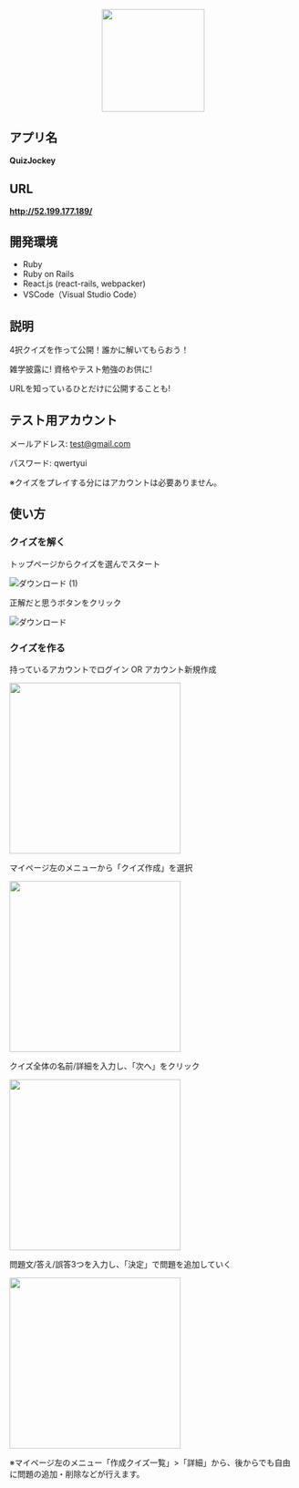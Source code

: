 <p align="center">
  <img src="https://user-images.githubusercontent.com/59466775/84245967-d94a4000-ab40-11ea-9a6c-dc09f8f610fb.png" width="180px;">
</p>

## アプリ名
**QuizJockey**

## URL

**http://52.199.177.189/**

## 開発環境

- Ruby
- Ruby on Rails
- React.js (react-rails, webpacker)
- VSCode（Visual Studio Code）

## 説明

4択クイズを作って公開！誰かに解いてもらおう！

雑学披露に! 資格やテスト勉強のお供に!

URLを知っているひとだけに公開することも!

## テスト用アカウント

メールアドレス: test@gmail.com

パスワード: qwertyui

※クイズをプレイする分にはアカウントは必要ありません。

## 使い方

### クイズを解く

トップページからクイズを選んでスタート

![ダウンロード (1)](https://user-images.githubusercontent.com/59466775/84251077-d0a93800-ab47-11ea-89d3-642357cced7c.gif)

正解だと思うボタンをクリック

![ダウンロード](https://user-images.githubusercontent.com/59466775/84250502-17e2f900-ab47-11ea-9b2f-9c38a914aff7.gif)

### クイズを作る

持っているアカウントでログイン OR アカウント新規作成

<img width="300" src="https://user-images.githubusercontent.com/59466775/84251306-2382ef80-ab48-11ea-9214-95c52772aac3.png">

マイページ左のメニューから「クイズ作成」を選択

<img width="300" src="https://user-images.githubusercontent.com/59466775/84254787-a7d77180-ab4c-11ea-8e0c-06d308a8de19.png">

クイズ全体の名前/詳細を入力し、「次へ」をクリック

<img width="300" src="https://user-images.githubusercontent.com/59466775/84253907-76aa7180-ab4b-11ea-9b85-7a42f0b2745f.png">

問題文/答え/誤答3つを入力し、「決定」で問題を追加していく

<img width="300" src="https://user-images.githubusercontent.com/59466775/84254529-50390600-ab4c-11ea-8577-25f9fef3dbdf.png">

※マイページ左のメニュー「作成クイズ一覧」>「詳細」から、後からでも自由に問題の追加・削除などが行えます。
